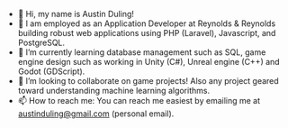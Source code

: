 - 👋 Hi, my name is Austin Duling!
- 👀 I am employed as an Application Developer at Reynolds & Reynolds building robust web applications using PHP (Laravel), Javascript, and PostgreSQL.
- 🌱 I’m currently learning database management such as SQL, game engine design such as working in Unity (C#), Unreal engine (C++) and Godot (GDScript). 
- 💞️ I’m looking to collaborate on game projects! Also any project geared toward understanding machine learning algorithms. 
- 📫 How to reach me: You can reach me easiest by emailing me at austinduling@gmail.com (personal email).

